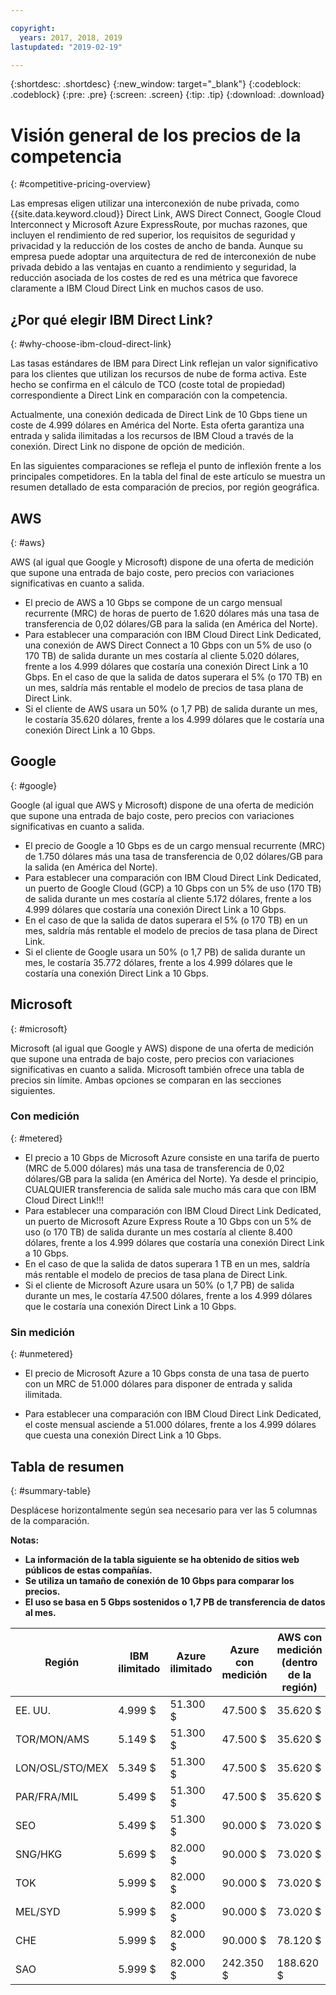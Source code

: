```yaml
---

copyright:
  years: 2017, 2018, 2019
lastupdated: "2019-02-19"

---
```


{:shortdesc: .shortdesc}
{:new_window: target="_blank"}
{:codeblock: .codeblock}
{:pre: .pre}
{:screen: .screen}
{:tip: .tip}
{:download: .download}

# Visión general de los precios de la competencia
{: #competitive-pricing-overview}

Las empresas eligen utilizar una interconexión de nube privada, como {{site.data.keyword.cloud}} Direct Link, AWS Direct Connect, Google Cloud Interconnect y Microsoft Azure ExpressRoute, por muchas razones, que incluyen el rendimiento de red superior, los requisitos de seguridad y privacidad y la reducción de los costes de ancho de banda. Aunque su empresa puede adoptar una arquitectura de red de interconexión de nube privada debido a las ventajas en cuanto a rendimiento y seguridad, la reducción asociada de los costes de red es una métrica que favorece claramente a IBM Cloud Direct Link en muchos casos de uso. 

## ¿Por qué elegir IBM Direct Link?
{: #why-choose-ibm-cloud-direct-link}

Las tasas estándares de IBM para Direct Link reflejan un valor significativo para los clientes que utilizan los recursos de nube de forma activa. Este hecho se confirma en el cálculo de TCO (coste total de propiedad) correspondiente a Direct Link en comparación con la competencia.

Actualmente, una conexión dedicada de Direct Link de 10 Gbps tiene un coste de 4.999 dólares en América del Norte. Esta oferta garantiza una entrada y salida ilimitadas a los recursos de IBM Cloud a través de la conexión. Direct Link no dispone de opción de medición.

En las siguientes comparaciones se refleja el punto de inflexión frente a los principales competidores. En la tabla del final de este artículo se muestra un resumen detallado de esta comparación de precios, por región geográfica.

## AWS
{: #aws}

AWS (al igual que Google y Microsoft) dispone de una oferta de medición que supone una entrada de bajo coste, pero precios con variaciones significativas en cuanto a salida.
* El precio de AWS a 10 Gbps se compone de un cargo mensual recurrente (MRC) de horas de puerto de 1.620 dólares más una tasa de transferencia de 0,02 dólares/GB para la salida (en América del Norte).
* Para establecer una comparación con IBM Cloud Direct Link Dedicated, una conexión de AWS Direct Connect a 10 Gbps con un 5% de uso (o 170 TB) de salida durante un mes costaría al cliente 5.020 dólares, frente a los 4.999 dólares que costaría una conexión Direct Link a 10 Gbps. En el caso de que la salida de datos superara el 5% (o 170 TB) en un mes, saldría más rentable el modelo de precios de tasa plana de Direct Link.
* Si el cliente de AWS usara un 50% (o 1,7 PB) de salida durante un mes, le costaría 35.620 dólares, frente a los 4.999 dólares que le costaría una conexión Direct Link a 10 Gbps.

## Google
{: #google}

Google (al igual que AWS y Microsoft) dispone de una oferta de medición que supone una entrada de bajo coste, pero precios con variaciones significativas en cuanto a salida.

* El precio de Google a 10 Gbps es de un cargo mensual recurrente (MRC) de 1.750 dólares más una tasa de transferencia de 0,02 dólares/GB para la salida (en América del Norte).
* Para establecer una comparación con IBM Cloud Direct Link Dedicated, un puerto de Google Cloud (GCP) a 10 Gbps con un 5% de uso (170 TB) de salida durante un mes costaría al cliente 5.172 dólares, frente a los 4.999 dólares que costaría una conexión Direct Link a 10 Gbps. 
* En el caso de que la salida de datos superara el 5% (o 170 TB) en un mes, saldría más rentable el modelo de precios de tasa plana de Direct Link.
* Si el cliente de Google usara un 50% (o 1,7 PB) de salida durante un mes, le costaría 35.772 dólares, frente a los 4.999 dólares que le costaría una conexión Direct Link a 10 Gbps.

## Microsoft
{: #microsoft}

Microsoft (al igual que Google y AWS) dispone de una oferta de medición que supone una entrada de bajo coste, pero precios con variaciones significativas en cuanto a salida. Microsoft también ofrece una tabla de precios sin límite. Ambas opciones se comparan en las secciones siguientes.

### Con medición
{: #metered}

* El precio a 10 Gbps de Microsoft Azure consiste en una tarifa de puerto (MRC de 5.000 dólares) más una tasa de transferencia de 0,02 dólares/GB para la salida (en América del Norte). Ya desde el principio, CUALQUIER transferencia de salida sale mucho más cara que con IBM Cloud Direct Link!!!
* Para establecer una comparación con IBM Cloud Direct Link Dedicated, un puerto de Microsoft Azure Express Route a 10 Gbps con un 5% de uso (o 170 TB) de salida durante un mes costaría al cliente 8.400 dólares, frente a los 4.999 dólares que costaría una conexión Direct Link a 10 Gbps. 
* En el caso de que la salida de datos superara 1 TB en un mes, saldría más rentable el modelo de precios de tasa plana de Direct Link.
* Si el cliente de Microsoft Azure usara un 50% (o 1,7 PB) de salida durante un mes, le costaría 47.500 dólares, frente a los 4.999 dólares que le costaría una conexión Direct Link a 10 Gbps.


### Sin medición 
{: #unmetered}

* El precio de Microsoft Azure a 10 Gbps consta de una tasa de puerto con un MRC de 51.000 dólares para disponer de entrada y salida ilimitada.

* Para establecer una comparación con IBM Cloud Direct Link Dedicated, el coste mensual asciende a 51.000 dólares, frente a los 4.999 dólares que cuesta una conexión Direct Link a 10 Gbps. 

## Tabla de resumen
{: #summary-table}

Desplácese horizontalmente según sea necesario para ver las 5 columnas de la comparación.

**Notas:**
* **La información de la tabla siguiente se ha obtenido de sitios web públicos de estas compañías.**
* **Se utiliza un tamaño de conexión de 10 Gbps para comparar los precios.**
* **El uso se basa en 5 Gbps sostenidos o 1,7 PB de transferencia de datos al mes.**


| Región | IBM ilimitado | Azure ilimitado | Azure con medición | AWS con medición (dentro de la región) |
|-----|-----|-----|-----|-----|
| EE. UU. | 4.999 $ | 51.300 $ | 47.500 $ | 35.620 $ |
| TOR/MON/AMS | 5.149 $ | 51.300 $ | 47.500 $ | 35.620 $ |
| LON/OSL/STO/MEX | 5.349 $ | 51.300 $ | 47.500 $ | 35.620 $ |
| PAR/FRA/MIL | 5.499 $ | 51.300 $ | 47.500 $ | 35.620 $ |
| SEO | 5.499 $ | 51.300 $ | 90.000 $ | 73.020 $ |
| SNG/HKG | 5.699 $ | 82.000 $ | 90.000 $ | 73.020 $ |
| TOK | 5.999 $ |82.000 $ | 90.000 $ | 73.020 $ |
| MEL/SYD | 5.999 $ |82.000 $ | 90.000 $ | 73.020 $ |
| CHE | 5.999 $ |82.000 $ | 90.000 $ | 78.120 $ |
| SAO | 5.999 $ |82.000 $ | 242.350 $ | 188.620 $ |


